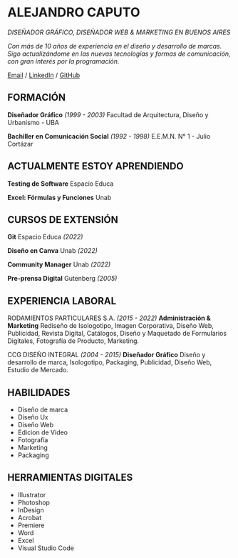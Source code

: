 # ALEJANDRO CAPUTO
*DISEÑADOR GRÁFICO, DISEÑADOR WEB & MARKETING EN BUENOS AIRES*

*Con más de 10 años de experiencia en el diseño y desarrollo de marcas. Sigo actualizándome en las nuevas tecnologías y formas de comunicación, con gran interés por la programación.*

<a href="mailto:eldamri@gmail.com">Email</a> / <a href="https://www.linkedin.com/in/amcaputo-dg/">LinkedIn</a> / <a href="https://narskash.github.io/Narskash/">GitHub</a>



## FORMACIÓN

**Diseñador Gráfico** *(1999 - 2003)*
Facultad de Arquitectura, Diseño y Urbanismo - UBA

**Bachiller en Comunicación Social** *(1992 - 1998)*
E.E.M.N. N° 1 - Julio Cortázar



## ACTUALMENTE ESTOY APRENDIENDO

**Testing de Software** Espacio Educa

**Excel: Fórmulas y Funciones** Unab



## CURSOS DE EXTENSIÓN

**Git** Espacio Educa *(2022)*

**Diseño en Canva** Unab *(2022)*

**Community Manager** Unab *(2022)*

**Pre-prensa Digital** Gutenberg *(2005)*



## EXPERIENCIA LABORAL

RODAMIENTOS PARTICULARES S.A. *(2015 - 2022)*
**Administración & Marketing**
Rediseño de Isologotipo, Imagen Corporativa, Diseño Web, Publicidad, Revista Digital, Catálogos, Diseño y Maquetado de Formularios Digitales, Fotografía de Producto, Marketing.

CCG DISEÑO INTEGRAL *(2004 - 2015)*
**Diseñador Gráfico**
Diseño y desarrollo de marca, Isologotipo, Packaging, Publicidad, Diseño Web, Estudio de Mercado.



## HABILIDADES

- Diseño de marca
- Diseño Ux
- Diseño Web
- Edicion de Video
- Fotografía
- Marketing
- Packaging



## HERRAMIENTAS DIGITALES

- Illustrator
- Photoshop
- InDesign
- Acrobat
- Premiere
- Word
- Excel
- Visual Studio Code


<!--
**Narskash/Narskash** is a ✨ _special_ ✨ repository because its `README.md` (this file) appears on your GitHub profile.

Here are some ideas to get you started:

- 🔭 I’m currently working on ...
- 🌱 I’m currently learning ...
- 👯 I’m looking to collaborate on ...
- 🤔 I’m looking for help with ...
- 💬 Ask me about ...
- 📫 How to reach me: ...
- 😄 Pronouns: ...
- ⚡ Fun fact: ...
-->